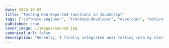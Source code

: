 ```yaml
---
date: 2020-10-07
title: "Testing Non-Exported Functions in JavaScript"
tags: ["software-engineer", "frontend-developer", "developer", "motivation"]
published: true
cover_image: ./images/second.jpg
canonical_url: false
description: "Recently, I finally integrated unit testing into my startup project. I’ve settled with Jest, I’ll speak more about this in a separate journal entry. While writing my test, I ran into a bit of a dilemma of trying to write unit tests for non-exported functions 😖"
---
```

